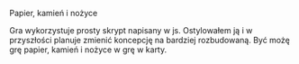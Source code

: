 Papier, kamień i nożyce

Gra wykorzystuje prosty skrypt napisany w js. Ostylowałem ją i w przyszłości planuje zmienić koncepcję na bardziej rozbudowaną. 
Być możę grę papier, kamień i nożyce w grę w karty.